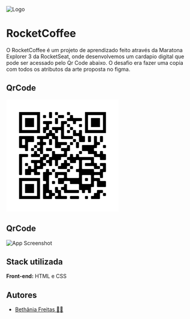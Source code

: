
![Logo](https://evento.rocketseat.com.br/_next/image?url=%2Flogos%2Fmarathon-explorer-logo.svg&w=256&q=100)


# RocketCoffee

O RocketCoffee é um projeto de aprendizado feito através da Maratona Explorer 3 da RocketSeat, onde desenvolvemos um cardapio digital que pode ser acessado pelo Qr Code abaixo.   O desafio era fazer uma copia com todos os atributos da arte proposta no figma.

## QrCode

![App Screenshot](https://github.com/Bethania-Freitas/maratona-explorer-3/blob/main/frame%20(1).png?raw=true)

## QrCode

![App Screenshot](./print/printscreen.png)


## Stack utilizada

**Front-end:** HTML e CSS




## Autores

- [Bethânia Freitas 👧🏻](https://github.com/Bethania-Freitas)

